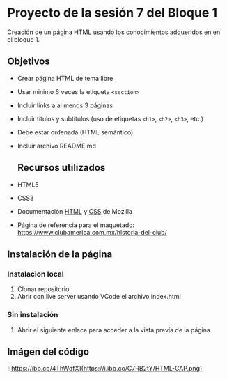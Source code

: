 # Proyecto de la sesión 7 del Bloque 1 

Creación de un página HTML usando los conocimientos adqueridos en en el bloque 1.

## Objetivos

- Crear página HTML de tema libre
- Usar minimo 6 veces la etiqueta `<section>`
- Incluir links a al menos 3 páginas
- Incluir títulos y subtítulos (uso de etiquetas `<h1>`, `<h2>`, `<h3>`, etc.)
- Debe estar ordenada (HTML semántico)
- Incluir archivo README.md

  ## Recursos utilizados

- HTML5
- CSS3
- Documentación [HTML](https://developer.mozilla.org/en-US/docs/Web/HTML) y [CSS](https://developer.mozilla.org/es/docs/Web/CSS) de Mozilla
- Página de referencia para el maquetado: https://www.clubamerica.com.mx/historia-del-club/

## Instalación de la página

### Instalacion local

1. Clonar repositorio
2. Abrir con live server usando VCode el archivo index.html

### Sin instalación

1. Abrir el siguiente enlace para acceder a la vista prevía de la página.

## Imágen del código

![https://ibb.co/4ThWdfX](https://i.ibb.co/C7RB2tY/HTML-CAP.png)
